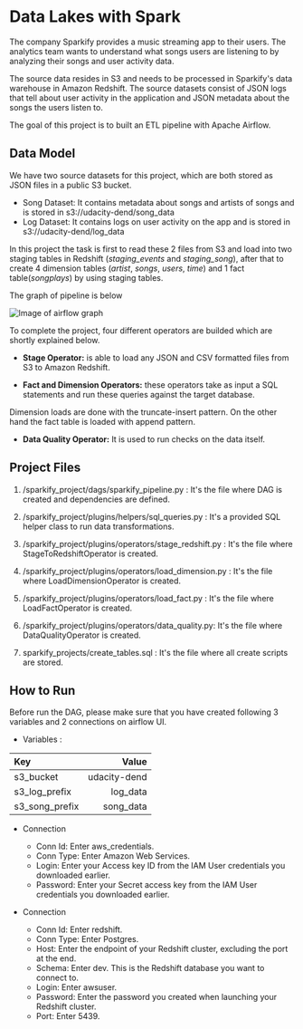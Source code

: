 # Data Lakes with Spark 


The company Sparkify provides a music streaming app to their users. The analytics team wants to understand what songs users are listening to by analyzing their songs and user activity data. 

The source data resides in S3 and needs to be processed in Sparkify's data warehouse in Amazon Redshift. The source datasets consist of JSON logs that tell about user activity in the application and JSON metadata about the songs the users listen to.


The goal of this project is to built an ETL pipeline with Apache Airflow. 
## Data Model

We have two source datasets for this project, which are both stored as JSON files in a public S3 bucket. 
 * Song Dataset: It contains metadata about songs and artists of songs and is stored in s3://udacity-dend/song_data
 * Log Dataset: It contains logs on user activity on the app and is stored in s3://udacity-dend/log_data

In this project the task is first to read these 2 files from S3 and load into two staging tables in Redshift (*staging_events* and *staging_song*), after that to create 4 dimension tables (*artist*, *songs*, *users*, *time*) and 1 fact table(*songplays*) by using staging tables. 

The graph of pipeline is below

![Image of airflow graph](/home/gizem/Desktop/kod/udacity_data_engineering_nanodegree_projects/Project_5_Data_Pipeline_With_Apache_Airflow/img/sparkify_pipeline.png)


To complete the project, four different operators are builded which are shortly explained below.

 * **Stage Operator:** is able to load any JSON and CSV formatted files from S3 to Amazon Redshift.

 * **Fact and Dimension Operators:** these operators take as input a SQL statements and run these queries against the target database. 

 Dimension loads are done with the truncate-insert pattern. On the other hand the fact table is loaded with append pattern. 

 * **Data Quality Operator:** It is used to run checks on the data itself. 



## Project Files  

1. /sparkify_project/dags/sparkify_pipeline.py : It's the file where DAG is created and dependencies are defined. 

2. /sparkify_project/plugins/helpers/sql_queries.py : It's a provided SQL helper class to run data transformations.

3. /sparkify_project/plugins/operators/stage_redshift.py : It's the file where StageToRedshiftOperator is created.  

4. /sparkify_project/plugins/operators/load_dimension.py : It's the file where LoadDimensionOperator is created.

5. /sparkify_project/plugins/operators/load_fact.py : It's the file where LoadFactOperator is created.

6. /sparkify_project/plugins/operators/data_quality.py: It's the file where DataQualityOperator is created. 

7. sparkify_projects/create_tables.sql : It's the file where all create scripts are stored. 


## How to Run 

Before run the DAG, please make sure that you have created following 3 variables and 2 connections on airflow UI. 

 * Variables : 

|Key			| Value		
| :---         	|        ---:  |			
| s3_bucket    	| udacity-dend |
| s3_log_prefix	| log_data	   |
| s3_song_prefix| song_data	   |

 * Connection

	 * Conn Id: Enter aws_credentials.
	 * Conn Type: Enter Amazon Web Services.
	 * Login: Enter your Access key ID from the IAM User credentials you downloaded earlier.
	 * Password: Enter your Secret access key from the IAM User credentials you downloaded earlier.

* Connection 

	 * Conn Id: Enter redshift.
	 * Conn Type: Enter Postgres.
	 * Host: Enter the endpoint of your Redshift cluster, excluding the port at the end.
	 * Schema: Enter dev. This is the Redshift database you want to connect to.
	 * Login: Enter awsuser.
	 * Password: Enter the password you created when launching your Redshift cluster.
	 * Port: Enter 5439.

